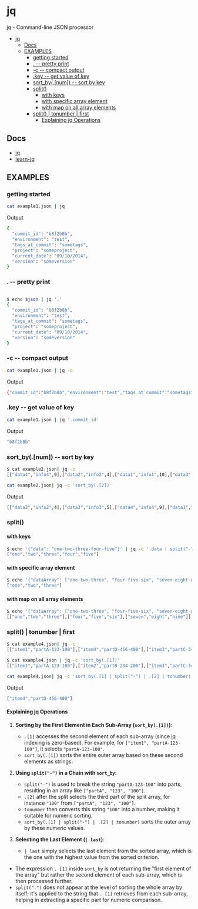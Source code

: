 # jq

jq - Command-line JSON processor

- [jq](#jq)
  - [Docs](#docs)
  - [EXAMPLES](#examples)
    - [getting started](#getting-started)
    - [. -- pretty print](#----pretty-print)
    - [-c -- compact output](#-c----compact-output)
    - [.key -- get value of key](#key----get-value-of-key)
    - [sort\_by(.\[num\]) -- sort by key](#sort_bynum----sort-by-key)
    - [split()](#split)
      - [with keys](#with-keys)
      - [with specific array element](#with-specific-array-element)
      - [with map on all array elements](#with-map-on-all-array-elements)
    - [split() | tonumber | first](#split--tonumber--first)
      - [Explaining jq Operations](#explaining-jq-operations)

## Docs

- [jq](http://manpages.ubuntu.com/manpages/bionic/man1/jq.1.html)
- [learn-jq](https://lzone.de/cheat-sheet/jq)

## EXAMPLES

### getting started

```bash
cat example1.json | jq
```

Output

```bash
{
  "commit_id": "b8f2b8b",
  "environment": "test",
  "tags_at_commit": "sometags",
  "project": "someproject",
  "current_date": "09/10/2014",
  "version": "someversion"
}
```

### . -- pretty print

```bash

$ echo $json | jq '.'         
{
  "commit_id": "b8f2b8b",
  "environment": "test",
  "tags_at_commit": "sometags",
  "project": "someproject",
  "current_date": "09/10/2014",
  "version": "someversion"
}
```

### -c -- compact output

```bash
cat example1.json | jq -c
```

Output

```bash
{"commit_id":"b8f2b8b","environment":"test","tags_at_commit":"sometags","project":"someproject","current_date":"09/10/2014","version":"someversion"}
```

### .key -- get value of key

```bash
cat example1.json | jq '.commit_id'
```

Output

```bash
"b8f2b8b"
```

### sort_by(.[num]) -- sort by key

```bash
$ cat example2.json| jq -c                
[["data4","info4",9],["data2","info2",4],["data1","info1",10],["data3","info3",5]]
```

```bash
cat example2.json| jq -c 'sort_by(.[2])'
```

Output

```bash
[["data2","info2",4],["data3","info3",5],["data4","info4",9],["data1","info1",10]]
```

### split()

#### with keys

```bash
$ echo '{"data": "one-two-three-four-five"}' | jq -c '.data | split("-")'
["one","two","three","four","five"]
```

#### with specific array element

```bash
$ echo '{"dataArray": ["one-two-three", "four-five-six", "seven-eight-nine"]}' | jq -c '.dataArray[0] | split("-")' 
["one","two","three"]
```

#### with map on all array elements

```bash
$ echo '{"dataArray": ["one-two-three", "four-five-six", "seven-eight-nine"]}' | jq -c '.dataArray | map(split("-"))'
[["one","two","three"],["four","five","six"],["seven","eight","nine"]]
```

### split() | tonumber | first

```bash
$ cat example4.json| jq -c                                                      
[["item1","partA-123-100"],["item4","partD-456-400"],["item3","partC-345-300"],["item2","partB-234-200"]]
```

```bash
$ cat example4.json | jq -c 'sort_by(.[1])'                                      
[["item1","partA-123-100"],["item2","partB-234-200"],["item3","partC-345-300"],["item4","partD-456-400"]]
```

```bash
cat example4.json| jq -c 'sort_by(.[1] | split("-") | .[2] | tonumber) | last' 
```

Output

```bash
["item4","partD-456-400"]
```

#### Explaining jq Operations

1. **Sorting by the First Element in Each Sub-Array (`sort_by(.[1])`)**:
   - `.[1]` accesses the second element of each sub-array (since jq indexing is zero-based). For example, for `["item1", "partA-123-100"]`, it selects `"partA-123-100"`.
   - `sort_by(.[1])` sorts the entire outer array based on these second elements as strings.

2. **Using `split("-")` in a Chain with `sort_by`**:
   - `split("-")` is used to break the string `"partA-123-100"` into parts, resulting in an array like `["partA", "123", "100"]`.
   - `.[2]` after the split selects the third part of the split array, for instance `"100"` from `["partA", "123", "100"]`.
   - `tonumber` then converts this string `"100"` into a number, making it suitable for numeric sorting.
   - `sort_by(.[1] | split("-") | .[2] | tonumber)` sorts the outer array by these numeric values.

3. **Selecting the Last Element (`| last`)**:
   - `| last` simply selects the last element from the sorted array, which is the one with the highest value from the sorted criterion.

- The expression `. [1]` inside `sort_by` is not returning the "first element of the array" but rather the second element of each sub-array, which is then processed further.
- `split("-")` does not appear at the level of sorting the whole array by itself; it's applied to the string that `. [1]` retrieves from each sub-array, helping in extracting a specific part for numeric comparison.
